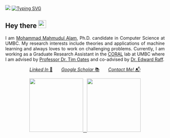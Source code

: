 ![](https://komarev.com/ghpvc/?username=MahmudulAlam&label=profile+views&color=brightgreen)
[![Typing SVG](https://readme-typing-svg.herokuapp.com?color=FF4500&vCenter=true&width=200&height=20&lines=%3Cmahmudul%2Falam%3E)](https://git.io/typing-svg)
## Hey there <img src="https://media.giphy.com/media/hvRJCLFzcasrR4ia7z/giphy.gif" width="25px">
<p align="justify">
  I am <a href="https://mahmudulalam.github.io">Mohammad Mahmudul Alam</a>, Ph.D. candidate in Computer Science at UMBC. My research interests include theories and applications of machine learning and always loves to work on challenging problems. Currently, I am working as a Graduate Research Assistant in the <a href="https://coral-lab.umbc.edu" target="_blank">CORAL</a> lab at UMBC where I am advised by <a href="https://www.csee.umbc.edu/people/faculty/tim-oates/" target="_blank">Professor Dr. Tim Oates</a> and co-advised by <a href="https://www.edwardraff.com/index.php" target="_blank">Dr. Edward Raff</a>.
</p>

<p align="center">
  <a href="https://www.linkedin.com/in/mahmudul-alam/"><em>Linked In</em> 🔗</a> &nbsp; &nbsp; &nbsp;
  <a href="https://scholar.google.com/citations?view_op=list_works&hl=en&user=9z9HFSEAAAAJ"><em>Google Scholar</em> 📚</a> &nbsp; &nbsp; &nbsp;
  <a href="https://mahmudulalam.github.io/#contact"><em>Contact Me!</em> 📬</a>
</p>

<!-- <div align="center" vertical-align="middle">
    <a href="https://mahmudulalam.github.io">
        <img src="https://github.com/MahmudulAlam/mahmudulalam.github.io/blob/main/font-awesome/svgs/solid/user.svg" height=30>
    </a>
  &nbsp;
    <a href="https://github.com/MahmudulAlam">
        <img src="https://cdn.jsdelivr.net/npm/simple-icons@3.13.0/icons/github.svg" height=30>
    </a>
  &nbsp;
    <a href="https://www.linkedin.com/in/mahmudul-alam/">
        <img src="https://cdn.jsdelivr.net/npm/simple-icons@3.13.0/icons/linkedin.svg" height=30>
    </a>
  &nbsp;
    <a href="https://scholar.google.com/citations?view_op=list_works&hl=en&user=9z9HFSEAAAAJ">
        <img src="https://cdn.jsdelivr.net/npm/simple-icons@3.13.0/icons/googlescholar.svg" height=30>
    </a>
</div> -->

<div align="center" vertical-align="middle">
    <a href="https://github.com/MahmudulAlam" targer="_blank"> 
    <img height="170" src="https://github-readme-stats.vercel.app/api?username=MahmudulAlam&show_icons=true&theme=merko&disable_animations=false"> &nbsp;
    <img height="170" src="https://github-readme-stats.vercel.app/api/top-langs/?username=MahmudulAlam&layout=compact&theme=merko&langs_count=6&hide=ShaderLab"> 
    </a>
</div>
